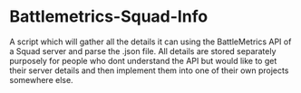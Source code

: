 # Battlemetrics-Squad-Info
A script which will gather all the details it can using the BattleMetrics API of a Squad server and parse the .json file. All details are stored separately purposely for people who dont understand the API but would like to get their server details and then implement them into one of their own projects somewhere else.
